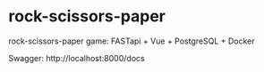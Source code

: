 # rock-scissors-paper
 rock-scissors-paper game: FASTapi + Vue + PostgreSQL + Docker

Swagger: http://localhost:8000/docs
